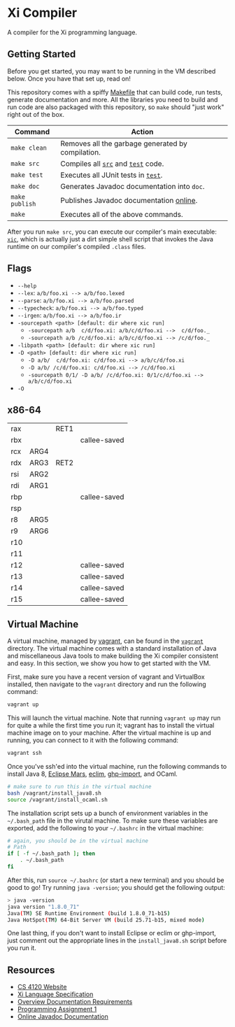 # Xi Compiler #
A compiler for the Xi programming language.

## Getting Started ##
Before you get started, you may want to be running in the VM described below.
Once you have that set up, read on!

This repository comes with a spiffy [Makefile](Makefile) that can build code,
run tests, generate documentation and more. All the libraries you need to build
and run code are also packaged with this repository, so `make` should "just
work" right out of the box.

| **Command**    | **Action**                                                       |
| -------------- | ---------------------------------------------------------------- |
| `make clean`   | Removes all the garbage generated by compilation.                |
| `make src`     | Compiles all [`src`](src/mjw297) and [`test`](test/mjw297) code. |
| `make test`    | Executes all JUnit tests in [`test`](test/mjw297).               |
| `make doc`     | Generates Javadoc documentation into `doc`.                      |
| `make publish` | Publishes Javadoc documentation [online][github_javadoc].        |
| `make`         | Executes all of the above commands.                              |

After you run `make src`, you can execute our compiler's main executable:
[`xic`](xic), which is actually just a dirt simple shell script that invokes
the Java runtime on our compiler's compiled `.class` files.

## Flags ##
- `--help`
- `--lex`: `a/b/foo.xi --> a/b/foo.lexed`
- `--parse`: `a/b/foo.xi --> a/b/foo.parsed`
- `--typecheck`: `a/b/foo.xi --> a/b/foo.typed`
- `--irgen`: `a/b/foo.xi --> a/b/foo.ir`
- `-sourcepath <path> [default: dir where xic run]`
    - `-sourcepath a/b  c/d/foo.xi: a/b/c/d/foo.xi -->  c/d/foo._`
    - `-sourcepath a/b /c/d/foo.xi: a/b/c/d/foo.xi --> /c/d/foo._`
- `-libpath <path> [default: dir where xic run]`
- `-D <path> [default: dir where xic run]`
    - `-D a/b/  c/d/foo.xi: c/d/foo.xi --> a/b/c/d/foo.xi`
    - `-D a/b/ /c/d/foo.xi: c/d/foo.xi --> /c/d/foo.xi`
    - `-sourcepath 0/1/ -D a/b/ /c/d/foo.xi: 0/1/c/d/foo.xi --> a/b/c/d/foo.xi`
- `-O`

## x86-64 ##
|     |      |      |              |
| --- | ---- | ---- | ------------ |
| rax |      | RET1 |              |
| rbx |      |      | callee-saved |
| rcx | ARG4 |      |              |
| rdx | ARG3 | RET2 |              |
| rsi | ARG2 |      |              |
| rdi | ARG1 |      |              |
| rbp |      |      | callee-saved |
| rsp |      |      |              |
| r8  | ARG5 |      |              |
| r9  | ARG6 |      |              |
| r10 |      |      |              |
| r11 |      |      |              |
| r12 |      |      | callee-saved |
| r13 |      |      | callee-saved |
| r14 |      |      | callee-saved |
| r15 |      |      | callee-saved |

## Virtual Machine ##
A virtual machine, managed by [vagrant][], can be found in the
[`vagrant`](vagrant) directory. The virtual machine comes with a standard
installation of Java and miscellaneous Java tools to make building the Xi
compiler consistent and easy. In this section, we show you how to get started
with the VM.

First, make sure you have a recent version of vagrant and VirtualBox installed,
then navigate to the `vagrant` directory and run the following command:

```bash
vagrant up
```

This will launch the virtual machine. Note that running `vagrant up` may run
for quite a while the first time you run it; vagrant has to install the virtual
machine image on to your machine. After the virtual machine is up and running,
you can connect to it with the following command:

```bash
vagrant ssh
```

Once you've ssh'ed into the virtual machine, run the following commands to
install Java 8, [Eclipse Mars][eclipse_mars], [eclim][],
[ghp-import](https://github.com/davisp/ghp-import), and OCaml.

```bash
# make sure to run this in the virtual machine
bash /vagrant/install_java8.sh
source /vagrant/install_ocaml.sh
```
The installation script sets up a bunch of environment variables in the
`~/.bash_path` file in the virutal machine. To make sure these variables are
exported, add the following to your `~/.bashrc` in the virtual machine:

```bash
# again, you should be in the virtual machine
# Path
if [ -f ~/.bash_path ]; then
    . ~/.bash_path
fi
```

After this, run `source ~/.bashrc` (or start a new terminal) and you should be
good to go! Try running `java -version`; you should get the following output:

```bash
> java -version
java version "1.8.0_71"
Java(TM) SE Runtime Environment (build 1.8.0_71-b15)
Java HotSpot(TM) 64-Bit Server VM (build 25.71-b15, mixed mode)
```

One last thing, if you don't want to install Eclipse or eclim or ghp-import,
just comment out the appropriate lines in the `install_java8.sh` script before
you run it.

## Resources ##
- [CS 4120 Website](http://www.cs.cornell.edu/courses/cs4120/2016sp/)
- [Xi Language Specification](http://www.cs.cornell.edu/courses/cs4120/2016sp/project/language.pdf)
- [Overview Documentation Requirements](http://www.cs.cornell.edu/courses/cs4120/2016sp/hw/overview-requirements.html)
- [Programming Assignment 1](http://www.cs.cornell.edu/courses/cs4120/2016sp/pa/pa1/pa1.pdf)
- [Online Javadoc Documentation][github_javadoc]

[eclim]:          http://eclim.org/
[eclipse_mars]:   https://eclipse.org/mars/
[github_javadoc]: http://ralphrecto.github.io/compilers/
[vagrant]:        https://www.vagrantup.com/
